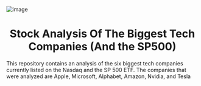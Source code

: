 ![image](https://upload.wikimedia.org/wikipedia/commons/thumb/8/87/NASDAQ_Logo.svg/1200px-NASDAQ_Logo.svg.png)
# <div align='center'>Stock Analysis Of The Biggest Tech Companies (And the SP500)</div>
This repository contains an analysis of the six biggest tech companies currently listed on the Nasdaq and the SP 500 ETF. The companies that were analyzed are Apple, Microsoft, Alphabet, Amazon, Nvidia, and Tesla
